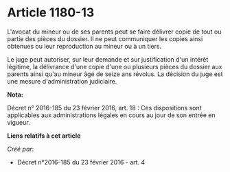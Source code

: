 # Article 1180-13

L'avocat du mineur ou de ses parents peut se faire délivrer copie de tout ou partie des pièces du dossier. Il ne peut
communiquer les copies ainsi obtenues ou leur reproduction au mineur ou à un tiers. 

Le juge peut autoriser, sur leur demande et sur justification d'un intérêt légitime, la délivrance d'une copie d'une ou
plusieurs pièces du dossier aux parents ainsi qu'au mineur âgé de seize ans révolus. La décision du juge est une mesure
d'administration judiciaire.

**Nota:**

Décret n° 2016-185 du 23 février 2016, art. 18 : Ces dispositions sont applicables aux administrations légales en cours au
jour de son entrée en vigueur.

**Liens relatifs à cet article**

_Créé par_:

  - Décret n°2016-185 du 23 février 2016 - art. 4
